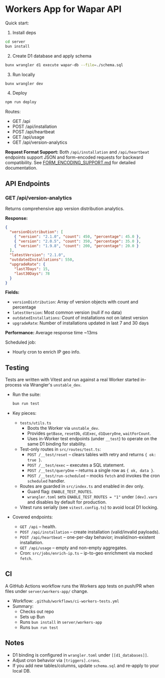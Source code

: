 # Workers App for Wapar API

Quick start:

1. Install deps
```bash
cd server
bun install
```

2. Create D1 database and apply schema
```bash
bunx wrangler d1 execute wapar-db --file=./schema.sql
```

3. Run locally
```bash
bunx wrangler dev
```

4. Deploy
```bash
npm run deploy
```

Routes:
- GET /api
- POST /api/installation
- POST /api/heartbeat
- GET /api/usage
- GET /api/version-analytics

**Request Format Support:**
Both `/api/installation` and `/api/heartbeat` endpoints support JSON and form-encoded requests for backward compatibility. See [FORM_ENCODING_SUPPORT.md](./FORM_ENCODING_SUPPORT.md) for detailed documentation.

## API Endpoints

### GET /api/version-analytics

Returns comprehensive app version distribution analytics.

**Response:**
```json
{
  "versionDistribution": [
    { "version": "2.1.0", "count": 450, "percentage": 45.0 },
    { "version": "2.0.5", "count": 350, "percentage": 35.0 },
    { "version": "1.9.8", "count": 200, "percentage": 20.0 }
  ],
  "latestVersion": "2.1.0",
  "outdatedInstallations": 550,
  "upgradeRate": {
    "last7Days": 15,
    "last30Days": 78
  }
}
```

**Fields:**
- `versionDistribution`: Array of version objects with count and percentage
- `latestVersion`: Most common version (null if no data)
- `outdatedInstallations`: Count of installations not on latest version
- `upgradeRate`: Number of installations updated in last 7 and 30 days

**Performance:** Average response time ~13ms

Scheduled job:
- Hourly cron to enrich IP geo info.

## Testing

Tests are written with Vitest and run against a real Worker started in-process via Wrangler's `unstable_dev`.

- Run the suite:
  ```bash
  bun run test
  ```

- Key pieces:
  - `tests/utils.ts`
    - Boots the Worker via `unstable_dev`.
    - Provides `getBase`, `resetDb`, `d1Exec`, `d1QueryOne`, `waitForCount`.
    - Uses in-Worker test endpoints (under `__test`) to operate on the same D1 binding for stability.
  - Test-only routes in `src/routes/test.ts`:
    - `POST /__test/reset` – clears tables with retry and returns `{ ok: true }`.
    - `POST /__test/exec` – executes a SQL statement.
    - `POST /__test/queryOne` – returns a single row as `{ ok, data }`.
    - `POST /__test/run-scheduled` – mocks `fetch` and invokes the cron `scheduled` handler.
  - Routes are guarded in `src/index.ts` and enabled in dev only.
    - Guard flag: `ENABLE_TEST_ROUTES`.
    - `wrangler.toml` sets `ENABLE_TEST_ROUTES = "1"` under `[dev].vars` and disables by default for production.
  - Vitest runs serially (see `vitest.config.ts`) to avoid local D1 locking.

- Covered endpoints:
  - `GET /api` – health.
  - `POST /api/installation` – create installation (valid/invalid payloads).
  - `POST /api/heartbeat` – one-per-day behavior; invalid/non-existent installation.
  - `GET /api/usage` – empty and non-empty aggregates.
  - Cron: `src/jobs/enrich-ip.ts` – ip-to-geo enrichment via mocked `fetch`.

## CI

A GitHub Actions workflow runs the Workers app tests on push/PR when files under `server/workers-app/` change.

- Workflow: `.github/workflows/ci-workers-tests.yml`
- Summary:
  - Checks out repo
  - Sets up Bun
  - Runs `bun install` in `server/workers-app`
  - Runs `bun run test`

## Notes

- D1 binding is configured in `wrangler.toml` under `[[d1_databases]]`.
- Adjust cron behavior via `[triggers].crons`.
- If you add new tables/columns, update `schema.sql` and re-apply to your local DB.

